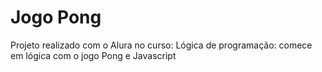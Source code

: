 # Jogo Pong
Projeto realizado com o Alura no curso: Lógica de programação: comece em lógica com o jogo Pong e Javascript
